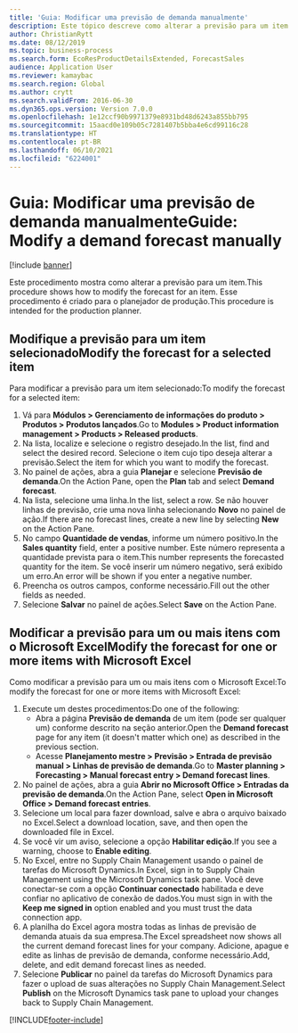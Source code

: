 ```yaml
---
title: 'Guia: Modificar uma previsão de demanda manualmente'
description: Este tópico descreve como alterar a previsão para um item
author: ChristianRytt
ms.date: 08/12/2019
ms.topic: business-process
ms.search.form: EcoResProductDetailsExtended, ForecastSales
audience: Application User
ms.reviewer: kamaybac
ms.search.region: Global
ms.author: crytt
ms.search.validFrom: 2016-06-30
ms.dyn365.ops.version: Version 7.0.0
ms.openlocfilehash: 1e12ccf90b9971379e8931bd48d6243a855bb795
ms.sourcegitcommit: 15aacd0e109b05c7281407b5bba4e6cd99116c28
ms.translationtype: HT
ms.contentlocale: pt-BR
ms.lasthandoff: 06/10/2021
ms.locfileid: "6224001"
---
```

# <a name="guide-modify-a-demand-forecast-manually"></a><span data-ttu-id="057b4-103">Guia: Modificar uma previsão de demanda manualmente</span><span class="sxs-lookup"><span data-stu-id="057b4-103">Guide: Modify a demand forecast manually</span></span>

[!include [banner](../../includes/banner.md)]

<span data-ttu-id="057b4-104">Este procedimento mostra como alterar a previsão para um item.</span><span class="sxs-lookup"><span data-stu-id="057b4-104">This procedure shows how to modify the forecast for an item.</span></span> <span data-ttu-id="057b4-105">Esse procedimento é criado para o planejador de produção.</span><span class="sxs-lookup"><span data-stu-id="057b4-105">This procedure is intended for the production planner.</span></span>

## <a name="modify-the-forecast-for-a-selected-item"></a><span data-ttu-id="057b4-106">Modifique a previsão para um item selecionado</span><span class="sxs-lookup"><span data-stu-id="057b4-106">Modify the forecast for a selected item</span></span>

<span data-ttu-id="057b4-107">Para modificar a previsão para um item selecionado:</span><span class="sxs-lookup"><span data-stu-id="057b4-107">To modify the forecast for a selected item:</span></span>

1. <span data-ttu-id="057b4-108">Vá para **Módulos \> Gerenciamento de informações do produto \> Produtos \> Produtos lançados**.</span><span class="sxs-lookup"><span data-stu-id="057b4-108">Go to **Modules \> Product information management \> Products \> Released products**.</span></span>
1. <span data-ttu-id="057b4-109">Na lista, localize e selecione o registro desejado.</span><span class="sxs-lookup"><span data-stu-id="057b4-109">In the list, find and select the desired record.</span></span> <span data-ttu-id="057b4-110">Selecione o item cujo tipo deseja alterar a previsão.</span><span class="sxs-lookup"><span data-stu-id="057b4-110">Select the item for which you want to modify the forecast.</span></span>
1. <span data-ttu-id="057b4-111">No painel de ações, abra a guia **Planejar** e selecione **Previsão de demanda**.</span><span class="sxs-lookup"><span data-stu-id="057b4-111">On the Action Pane, open the **Plan** tab and select **Demand forecast**.</span></span>
1. <span data-ttu-id="057b4-112">Na lista, selecione uma linha.</span><span class="sxs-lookup"><span data-stu-id="057b4-112">In the list, select a row.</span></span> <span data-ttu-id="057b4-113">Se não houver linhas de previsão, crie uma nova linha selecionando **Novo** no painel de ação.</span><span class="sxs-lookup"><span data-stu-id="057b4-113">If there are no forecast lines, create a new line by selecting **New** on the Action Pane.</span></span>  
1. <span data-ttu-id="057b4-114">No campo **Quantidade de vendas**, informe um número positivo.</span><span class="sxs-lookup"><span data-stu-id="057b4-114">In the **Sales quantity** field, enter a positive number.</span></span> <span data-ttu-id="057b4-115">Este número representa a quantidade prevista para o item.</span><span class="sxs-lookup"><span data-stu-id="057b4-115">This number represents the forecasted quantity for the item.</span></span> <span data-ttu-id="057b4-116">Se você inserir um número negativo, será exibido um erro.</span><span class="sxs-lookup"><span data-stu-id="057b4-116">An error will be shown if you enter a negative number.</span></span>
1. <span data-ttu-id="057b4-117">Preencha os outros campos, conforme necessário.</span><span class="sxs-lookup"><span data-stu-id="057b4-117">Fill out the other fields as needed.</span></span>
1. <span data-ttu-id="057b4-118">Selecione **Salvar** no painel de ações.</span><span class="sxs-lookup"><span data-stu-id="057b4-118">Select **Save** on the Action Pane.</span></span>

## <a name="modify-the-forecast-for-one-or-more-items-with-microsoft-excel"></a><span data-ttu-id="057b4-119">Modificar a previsão para um ou mais itens com o Microsoft Excel</span><span class="sxs-lookup"><span data-stu-id="057b4-119">Modify the forecast for one or more items with Microsoft Excel</span></span>

<span data-ttu-id="057b4-120">Como modificar a previsão para um ou mais itens com o Microsoft Excel:</span><span class="sxs-lookup"><span data-stu-id="057b4-120">To modify the forecast for one or more items with Microsoft Excel:</span></span>

1. <span data-ttu-id="057b4-121">Execute um destes procedimentos:</span><span class="sxs-lookup"><span data-stu-id="057b4-121">Do one of the following:</span></span>
    - <span data-ttu-id="057b4-122">Abra a página **Previsão de demanda** de um item (pode ser qualquer um) conforme descrito na seção anterior.</span><span class="sxs-lookup"><span data-stu-id="057b4-122">Open the **Demand forecast** page for any item (it doesn't matter which one) as described in the previous section.</span></span>
    - <span data-ttu-id="057b4-123">Acesse **Planejamento mestre \> Previsão \> Entrada de previsão manual \> Linhas de previsão de demanda**.</span><span class="sxs-lookup"><span data-stu-id="057b4-123">Go to **Master planning \> Forecasting \> Manual forecast entry \> Demand forecast lines**.</span></span>
1. <span data-ttu-id="057b4-124">No painel de ações, abra a guia **Abrir no Microsoft Office \> Entradas da previsão de demanda**.</span><span class="sxs-lookup"><span data-stu-id="057b4-124">On the Action Pane, select **Open in Microsoft Office \> Demand forecast entries**.</span></span>
1. <span data-ttu-id="057b4-125">Selecione um local para fazer download, salve e abra o arquivo baixado no Excel.</span><span class="sxs-lookup"><span data-stu-id="057b4-125">Select a download location, save, and then open the downloaded file in Excel.</span></span>
1. <span data-ttu-id="057b4-126">Se você vir um aviso, selecione a opção **Habilitar edição**.</span><span class="sxs-lookup"><span data-stu-id="057b4-126">If you see a warning, choose to **Enable editing**.</span></span>
1. <span data-ttu-id="057b4-127">No Excel, entre no Supply Chain Management usando o painel de tarefas do Microsoft Dynamics.</span><span class="sxs-lookup"><span data-stu-id="057b4-127">In Excel, sign in to Supply Chain Management using the Microsoft Dynamics task pane.</span></span> <span data-ttu-id="057b4-128">Você deve conectar-se com a opção **Continuar conectado** habilitada e deve confiar no aplicativo de conexão de dados.</span><span class="sxs-lookup"><span data-stu-id="057b4-128">You must sign in with the **Keep me signed in** option enabled and you must trust the data connection app.</span></span>
1. <span data-ttu-id="057b4-129">A planilha do Excel agora mostra todas as linhas de previsão de demanda atuais da sua empresa.</span><span class="sxs-lookup"><span data-stu-id="057b4-129">The Excel spreadsheet now shows all the current demand forecast lines for your company.</span></span>  <span data-ttu-id="057b4-130">Adicione, apague e edite as linhas de previsão de demanda, conforme necessário.</span><span class="sxs-lookup"><span data-stu-id="057b4-130">Add, delete, and edit demand forecast lines as needed.</span></span>
1. <span data-ttu-id="057b4-131">Selecione **Publicar** no painel da tarefas do Microsoft Dynamics para fazer o upload de suas alterações no Supply Chain Management.</span><span class="sxs-lookup"><span data-stu-id="057b4-131">Select **Publish** on the Microsoft Dynamics task pane to upload your changes back to Supply Chain Management.</span></span>


[!INCLUDE[footer-include](../../../includes/footer-banner.md)]
